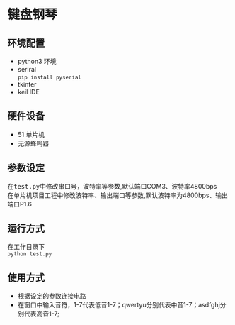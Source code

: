 # 键盘钢琴
## 环境配置
- python3 环境
- seriral<br>
 ```pip install pyserial```
- tkinter
- keil IDE
## 硬件设备
- 51 单片机
- 无源蜂鸣器

## 参数设定
在<kbd>test.py</kbd>中修改串口号，波特率等参数,默认端口COM3、波特率4800bps</br>
在单片机项目工程中修改波特率、输出端口等参数,默认波特率为4800bps、输出端口P1.6</br>
## 运行方式
在工作目录下</br>
``` python test.py ```

## 使用方式
- 根据设定的参数连接电路
- 在窗口中输入音符，1-7代表低音1-7；qwertyu分别代表中音1-7；asdfghj分别代表高音1-7;
